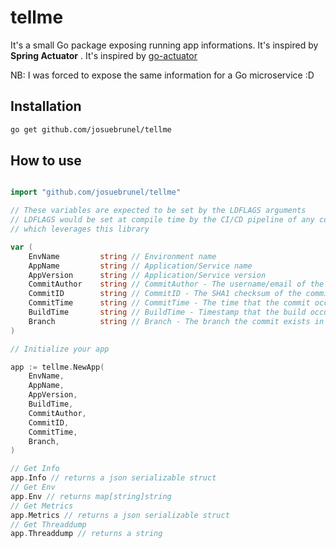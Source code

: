 # tellme

It's a small Go package exposing running app informations.
It's inspired by **Spring Actuator** . It's inspired by [go-actuator](https://github.com/sinhashubham95/go-actuator)

NB: I was forced to expose the same information for a Go microservice :D

## Installation

```bash
go get github.com/josuebrunel/tellme
```

## How to use

```go

import "github.com/josuebrunel/tellme"

// These variables are expected to be set by the LDFLAGS arguments
// LDFLAGS would be set at compile time by the CI/CD pipeline of any code
// which leverages this library

var (
    EnvName         string // Environment name
    AppName         string // Application/Service name
    AppVersion      string // Application/Service version
    CommitAuthor    string // CommitAuthor - The username/email of the person who authored the commit
	CommitID        string // CommitID - The SHA1 checksum of the commit
	CommitTime      string // CommitTime - The time that the commit occurred
	BuildTime       string // BuildTime - Timestamp that the build occurred
    Branch          string // Branch - The branch the commit exists in
)

// Initialize your app

app := tellme.NewApp(
    EnvName,
    AppName,
    AppVersion,
    BuildTime,
    CommitAuthor,
    CommitID,
    CommitTime,
    Branch,
)

// Get Info
app.Info // returns a json serializable struct
// Get Env
app.Env // returns map[string]string
// Get Metrics
app.Metrics // returns a json serializable struct
// Get Threaddump
app.Threaddump // returns a string
```
